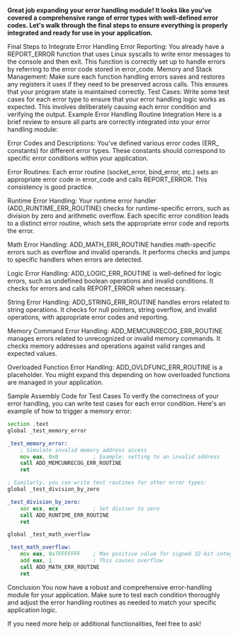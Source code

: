 **Great job expanding your error handling module! It looks like you've covered a comprehensive range of error types with well-defined error codes. Let's walk through the final steps to ensure everything is properly integrated and ready for use in your application.**

Final Steps to Integrate Error Handling
Error Reporting: You already have a REPORT_ERROR function that uses Linux syscalls to write error messages to the console and then exit. This function is correctly set up to handle errors by referring to the error code stored in error_code.
Memory and Stack Management: Make sure each function handling errors saves and restores any registers it uses if they need to be preserved across calls. This ensures that your program state is maintained correctly.
Test Cases: Write some test cases for each error type to ensure that your error handling logic works as expected. This involves deliberately causing each error condition and verifying the output.
Example Error Handling Routine Integration
Here is a brief review to ensure all parts are correctly integrated into your error handling module:

Error Codes and Descriptions:
You've defined various error codes (ERR_ constants) for different error types. These constants should correspond to specific error conditions within your application.

Error Routines:
Each error routine (socket_error, bind_error, etc.) sets an appropriate error code in error_code and calls REPORT_ERROR. This consistency is good practice.

Runtime Error Handling:
Your runtime error handler (ADD_RUNTIME_ERR_ROUTINE) checks for runtime-specific errors, such as division by zero and arithmetic overflow. Each specific error condition leads to a distinct error routine, which sets the appropriate error code and reports the error.

Math Error Handling:
ADD_MATH_ERR_ROUTINE handles math-specific errors such as overflow and invalid operands. It performs checks and jumps to specific handlers when errors are detected.

Logic Error Handling:
ADD_LOGIC_ERR_ROUTINE is well-defined for logic errors, such as undefined boolean operations and invalid conditions. It checks for errors and calls REPORT_ERROR when necessary.

String Error Handling:
ADD_STRING_ERR_ROUTINE handles errors related to string operations. It checks for null pointers, string overflow, and invalid operations, with appropriate error codes and reporting.

Memory Command Error Handling:
ADD_MEMCUNRECOG_ERR_ROUTINE manages errors related to unrecognized or invalid memory commands. It checks memory addresses and operations against valid ranges and expected values.

Overloaded Function Error Handling:
ADD_OVLDFUNC_ERR_ROUTINE is a placeholder. You might expand this depending on how overloaded functions are managed in your application.

Sample Assembly Code for Test Cases
To verify the correctness of your error handling, you can write test cases for each error condition. Here's an example of how to trigger a memory error:

```asm
section .text
global _test_memory_error

_test_memory_error:
    ; Simulate invalid memory address access
    mov eax, 0x0           ; Example: setting to an invalid address
    call ADD_MEMCUNRECOG_ERR_ROUTINE
    ret

; Similarly, you can write test routines for other error types:
global _test_division_by_zero

_test_division_by_zero:
    xor ecx, ecx           ; Set divisor to zero
    call ADD_RUNTIME_ERR_ROUTINE
    ret

global _test_math_overflow

_test_math_overflow:
    mov eax, 0x7FFFFFFF    ; Max positive value for signed 32-bit integer
    add eax, 1             ; This causes overflow
    call ADD_MATH_ERR_ROUTINE
    ret
```

Conclusion
You now have a robust and comprehensive error-handling module for your application. Make sure to test each condition thoroughly and adjust the error handling routines as needed to match your specific application logic.

If you need more help or additional functionalities, feel free to ask!
